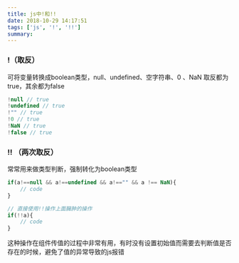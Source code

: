 ```yaml
---
title: js中!和!!
date: 2018-10-29 14:17:51
tags: ['js', '!', '!!']
summary: 
---
```

### !（取反）
可将变量转换成boolean类型，null、undefined、空字符串、0 、NaN 取反都为 true，其余都为false
```javascript
!null // true
!undefined // true
!"" // true
!0 // true
!NaN // true
!false // true
```

### !! （两次取反）
常常用来做类型判断，强制转化为boolean类型
```javascript
if(a!==null && a!==undefined && a!=="" && a !== NaN){
    // code
}

// 直接使用!!操作上面臃肿的操作
if(!!a){
    // code
}
```

这种操作在组件传值的过程中非常有用，有时没有设置初始值而需要去判断值是否存在的时候，避免了值的异常导致的js报错
